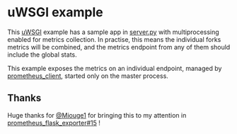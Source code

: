 # uWSGI example

This [uWSGI](https://uwsgi-docs.readthedocs.io/en/latest/) example has a sample app in [server.py](server.py) with
multiprocessing enabled for metrics collection.
In practise, this means the individual forks metrics
will be combined, and the metrics endpoint from any of them
should include the global stats.

This example exposes the metrics on an individual endpoint, managed by [prometheus_client](https://github.com/prometheus/client_python#multiprocess-mode-gunicorn), started only on the master process.

## Thanks

Huge thanks for [@Miouge1](https://github.com/Miouge1) for
bringing this to my attention in [prometheus_flask_exporter#15](https://github.com/rycus86/prometheus_flask_exporter/issues/15) !
